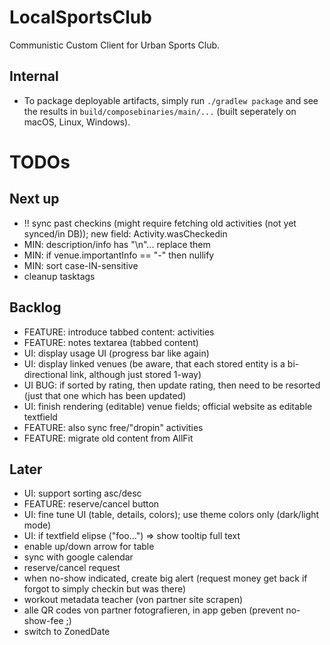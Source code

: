 # LocalSportsClub

Communistic Custom Client for Urban Sports Club.

## Internal

* To package deployable artifacts, simply run `./gradlew package` and see the results
  in `build/composebinaries/main/...` (built seperately on macOS, Linux, Windows).

# TODOs

## Next up

* !! sync past checkins (might require fetching old activities (not yet synced/in DB)); new field: Activity.wasCheckedin
* MIN: description/info has "\n"... replace them
* MIN: if venue.importantInfo == "-" then nullify
* MIN: sort case-IN-sensitive
* cleanup tasktags

## Backlog

* FEATURE: introduce tabbed content: activities
* FEATURE: notes textarea (tabbed content)
* UI: display usage UI (progress bar like again)
* UI: display linked venues (be aware, that each stored entity is a bi-directional link, although just stored 1-way)
* UI BUG: if sorted by rating, then update rating, then need to be resorted (just that one which has been updated)
* UI: finish rendering (editable) venue fields; official website as editable textfield
* FEATURE: also sync free/"dropin" activities
* FEATURE: migrate old content from AllFit

## Later

* UI: support sorting asc/desc
* FEATURE: reserve/cancel button
* UI: fine tune UI (table, details, colors); use theme colors only (dark/light mode)
* UI: if textfield elipse ("foo...") => show tooltip full text
* enable up/down arrow for table
* sync with google calendar
* reserve/cancel request
* when no-show indicated, create big alert (request money get back if forgot to simply checkin but was there)
* workout metadata teacher (von partner site scrapen)
* alle QR codes von partner fotografieren, in app geben (prevent no-show-fee ;)
* switch to ZonedDate
